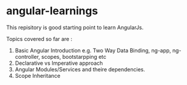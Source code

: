 # angular-learnings
This repisitory is good starting point to learn AngularJs.

Topics covered so far are :

1. Basic Angular Introduction e.g. Two Way Data Binding, ng-app, ng-controller, scopes, bootstarpping etc
2. Declarative vs Imperative approach
3. Angular Modules/Services and theire dependencies.
4. Scope Inheritance 

